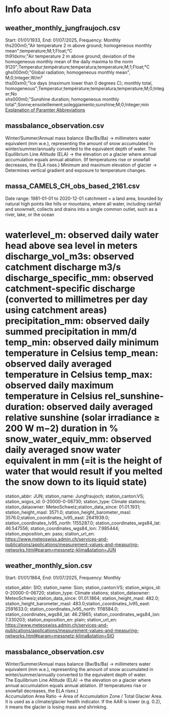 # Info about Raw Data
## weather_monthly_jungfraujoch.csv
Start: 01/01/1933, End: 01/07/2025, Frequency: Monthly <br />
ths200m0;"Air temperature 2 m above ground; homogeneous monthly mean";temperature;M;1;Float;°C <br />
th91dxmv;"Air temperature 2 m above ground; deviation of the homogeneous monthly mean of the daily maxima to the norm 9120";Temperatur;température;temperatura;temperature;M;1;Float;°C  <br />
ghs000m0;"Global radiation; homogeneous monthly mean", M;0;Integer;W/m² <br />
ths00xm0;"Ice days (maximum lower than 0 degrees C); monthly total, homogeneous";Temperatur;température;temperatura;temperature;M;0;Integer;No  <br />
shs000m0;"Sunshine duration; homogeneous monthly total";Sonne;ensoleillement;soleggiamento;sunshine;M;0;Integer;min
[Explanation of Paramter Abbreviations](https://data.geo.admin.ch/ch.meteoschweiz.ogd-nbcn/ogd-nbcn_meta_parameters.csv)

## massbalance_observation.csv

Winter/Summer/Annual mass balance (Bw/Bs/Ba) → millimeters water equivalent (mm w.e.), representing the amount of snow accumulated in winter/summer/annually converted to the equivalent depth of water.
The Equilibrium Line Altitude (ELA) -> the elevation on a glacier where annual accumulation equals annual ablation. (If temperatures rise or snowfall decreases, the ELA rises.)
Minimum and maximum elevation of glacier → Determines vertical gradient and exposure to temperature changes.

## massa_CAMELS_CH_obs_based_2161.csv
Date range: 1981-01-01 to 2020-12-01
catchment = a land area, bounded by natural high points like hills or mountains, where all water, including rainfall and snowmelt, collects and drains into a single common outlet, such as a river, lake, or the ocean

waterlevel_m: observed daily water head above sea level in meters
discharge_vol_m3s: observed catchment discharge m3/s
discharge_specific_mm: observed catchment-specific discharge (converted to millimetres per day using catchment areas)
precipitation_mm: observed daily summed precipitation in mm/d
temp_min: observed daily minimum temperature in Celsius
temp_mean: observed daily averaged temperature in Celsius
temp_max: observed daily maximum temperature in Celsius
rel_sunshine-duration: observed daily averaged relative sunshine (solar irradiance ≥ 200 W m−2) duration in %
snow_water_equiv_mm: observed daily averaged snow water equivalent in mm (=it is the height of water that would result if you melted the snow down to its liquid state)
=======
station_abbr: JUN; station_name: Jungfraujoch; station_canton:VS; station_wigos_id: 0-20000-0-06730; station_type: Climate stations; station_dataowner: MeteoSchweiz;station_data_since: 01.01.1931; station_height_masl: 3571.0; station_height_barometer_masl: 3576.0;station_coordinates_lv95_east: 2641939.0; station_coordinates_lv95_north: 1155287.0; station_coordinates_wgs84_lat: 46.547556; station_coordinates_wgs84_lon: 7.985444; station_exposition_en: pass; station_url_en: https://www.meteoswiss.admin.ch/services-and-publications/applications/measurement-values-and-measuring-networks.html#param=messnetz-klima&station=JUN <br />

## weather_monthly_sion.csv
Start: 01/01/1864, End: 01/07/2025, Frequency: Monthly <br />

station_abbr: SIO; station_name: Sion; station_canton:VS; station_wigos_id: 0-20000-0-06720; station_type: Climate stations; station_dataowner: MeteoSchweiz;station_data_since: 01.01.1864; station_height_masl: 482.0; station_height_barometer_masl: 483.0;station_coordinates_lv95_east: 2591633.0; station_coordinates_lv95_north: 1118584.0; station_coordinates_wgs84_lat: 46.21865; station_coordinates_wgs84_lon: 7.330203; station_exposition_en: plain; station_url_en: https://www.meteoswiss.admin.ch/services-and-publications/applications/measurement-values-and-measuring-networks.html#param=messnetz-klima&station=SIO <br />

## massbalance_observation.csv

Winter/Summer/Annual mass balance (Bw/Bs/Ba) → millimeters water equivalent (mm w.e.), representing the amount of snow accumulated in winter/summer/annually converted to the equivalent depth of water. <br />
The Equilibrium Line Altitude (ELA) -> the elevation on a glacier where annual accumulation equals annual ablation. (If temperatures rise or snowfall decreases, the ELA rises.) <br />
Accumulation Area Ratio -> Area of Accumulation Zone / Total Glacier Area. It is used as a climate/glacier health indicator. If the AAR is lower (e.g. 0.2), it means the glacier is losing mass and shrinking.

